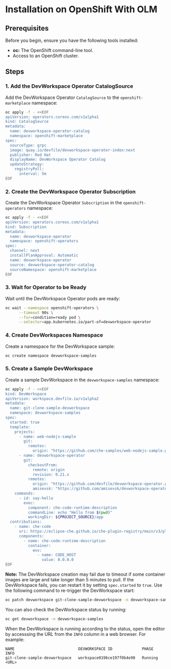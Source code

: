 # Installation on OpenShift With OLM

## Prerequisites

Before you begin, ensure you have the following tools installed:

*   **oc:** The OpenShift command-line tool.
*   Access to an OpenShift cluster.

## Steps

### 1. Add the DevWorkspace Operator CatalogSource

Add the DevWorkspace Operator `CatalogSource` to the `openshift-marketplace` namespace:

```sh
oc apply -f - <<EOF
apiVersion: operators.coreos.com/v1alpha1
kind: CatalogSource
metadata:
  name: devworkspace-operator-catalog
  namespace: openshift-marketplace
spec:
  sourceType: grpc
  image: quay.io/devfile/devworkspace-operator-index:next
  publisher: Red Hat
  displayName: DevWorkspace Operator Catalog
  updateStrategy:
    registryPoll:
      interval: 5m
EOF
```

### 2. Create the DevWorkspace Operator Subscription

Create the DevWorkspace Operator `Subscription` in the `openshift-operators` namespace:

```sh
oc apply -f - <<EOF
apiVersion: operators.coreos.com/v1alpha1
kind: Subscription
metadata:
  name: devworkspace-operator
  namespace: openshift-operators
spec:
  channel: next
  installPlanApproval: Automatic
  name: devworkspace-operator
  source: devworkspace-operator-catalog
  sourceNamespace: openshift-marketplace
EOF
```

### 3. Wait for Operator to be Ready

Wait until the DevWorkspace Operator pods are ready:

```sh
oc wait --namespace openshift-operators \
      --timeout 90s \
      --for=condition=ready pod \
      --selector=app.kubernetes.io/part-of=devworkspace-operator
```

### 4. Create DevWorkspaces Namespace

Create a namespace for the DevWorkspace sample:

```sh
oc create namespace devworkspace-samples
```

### 5. Create a Sample DevWorkspace

Create a sample DevWorkspace in the `devworkspace-samples` namespace:

```sh
oc apply -f - <<EOF
kind: DevWorkspace
apiVersion: workspace.devfile.io/v1alpha2
metadata:
  name: git-clone-sample-devworkspace
  namespace: devworkspace-samples
spec:
  started: true
  template:
    projects:
      - name: web-nodejs-sample
        git:
          remotes:
            origin: "https://github.com/che-samples/web-nodejs-sample.git"
      - name: devworkspace-operator
        git:
          checkoutFrom:
            remote: origin
            revision: 0.21.x
          remotes:
            origin: "https://github.com/devfile/devworkspace-operator.git"
            amisevsk: "https://github.com/amisevsk/devworkspace-operator.git"
    commands:
      - id: say-hello
        exec:
          component: che-code-runtime-description
          commandLine: echo "Hello from $(pwd)"
          workingDir: ${PROJECT_SOURCE}/app
  contributions:
    - name: che-code
      uri: https://eclipse-che.github.io/che-plugin-registry/main/v3/plugins/che-incubator/che-code/latest/devfile.yaml
      components:
        - name: che-code-runtime-description
          container:
            env:
              - name: CODE_HOST
                value: 0.0.0.0
EOF
```

**Note:** The DevWorkspace creation may fail due to timeout if some container images are large and take longer than 5 minutes to pull. If the DevWorkspace fails, you can restart it by setting `spec.started` to `true`. Use the following command to re-trigger the DevWorkspace start:

```sh
oc patch devworkspace git-clone-sample-devworkspace -n devworkspace-samples --type merge -p '{"spec": {"started": true}}'
```

You can also check the DevWorkspace status by running:
```sh
oc get devworkspace -n devworkspace-samples
```

When the DevWorkspace is running according to the status, open the editor by accesssing the URL from the `INFO` column in a web browser. For example:

```
NAME                            DEVWORKSPACE ID             PHASE     INFO
git-clone-sample-devworkspace   workspace0196ce197f0b4e90   Running   <URL>
```
